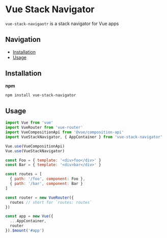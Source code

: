 # Vue Stack Navigator

`vue-stack-navigaotr` is a stack navigator for Vue apps

## Navigation

- [Installation](#Installation)
- [Usage](#Usage)

## Installation

**npm**

```bash
npm install vue-stack-navigator
```

## Usage

```js
import Vue from 'vue'
import VueRouter from 'vue-router'
import VueCompositionApi from '@vue/composition-api'
import VueStackNavigator, { AppContainer } from 'vue-stack-navigator'

Vue.use(VueCompositionApi)
Vue.use(VueStackNavigator)

const Foo = { template: '<div>foo</div>' }
const Bar = { template: '<div>bar</div>' }

const routes = [
  { path: '/foo', component: Foo },
  { path: '/bar', component: Bar }
]

const router = new VueRouter({
  routes // short for `routes: routes`
})

const app = new Vue({
  ...AppContainer,
  router
}).$mount('#app')
```